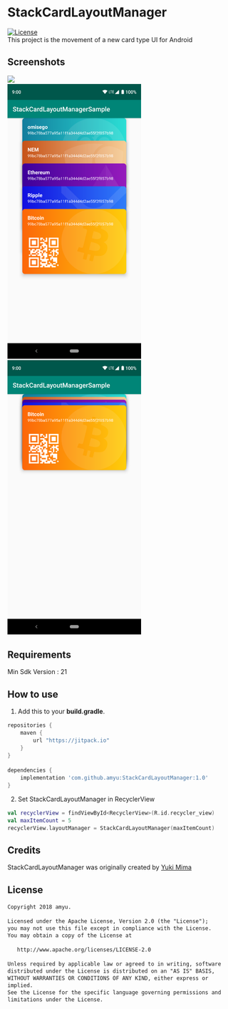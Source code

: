 # StackCardLayoutManager
[![License](https://img.shields.io/hexpm/l/plug.svg)]()  
This project is the movement of a new card type UI for Android

## Screenshots  
![](./sc/screen.gif)  
<img src="./sc/capture1.png" width="300">
<img src="./sc/capture2.png" width="300">

## Requirements  
Min Sdk Version : 21  

## How to use
1) Add this to your **build.gradle**.
```groovy
repositories {
    maven {
        url "https://jitpack.io"
    }
}

dependencies {
    implementation 'com.github.amyu:StackCardLayoutManager:1.0'
}
```  

2) Set StackCardLayoutManager in RecyclerView
```kotlin
val recyclerView = findViewById<RecyclerView>(R.id.recycler_view)
val maxItemCount = 5
recyclerView.layoutManager = StackCardLayoutManager(maxItemCount)
```

## Credits

StackCardLayoutManager was originally created by [Yuki Mima](https://github.com/amyu)  


## License

    Copyright 2018 amyu.

    Licensed under the Apache License, Version 2.0 (the "License");
    you may not use this file except in compliance with the License.
    You may obtain a copy of the License at

       http://www.apache.org/licenses/LICENSE-2.0

    Unless required by applicable law or agreed to in writing, software
    distributed under the License is distributed on an "AS IS" BASIS,
    WITHOUT WARRANTIES OR CONDITIONS OF ANY KIND, either express or implied.
    See the License for the specific language governing permissions and
    limitations under the License.
